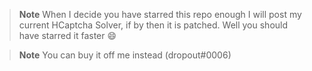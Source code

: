 > **Note**
> When I decide you have starred this repo enough I will post my current HCaptcha Solver, if by then it is patched. Well you should have starred it faster 😄

> **Note**
> You can buy it off me instead (dropout#0006)
